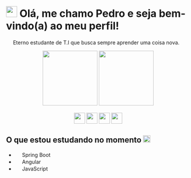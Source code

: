 <h1><img height =30 src="https://img.icons8.com/?size=512&id=12908&format=png"> Olá, me chamo Pedro e seja bem-vindo(a) ao meu perfil!</h1>
<p><img height=15 width = 15 src="https://img.icons8.com/?size=512&id=38941&format=png"> Eterno estudante de T.I que busca sempre aprender uma coisa nova.</p>
<div align=center>
    <img height=150em src = "https://github-readme-stats.vercel.app/api?username=Pvictox&show_icons=true&theme=cobalt"/>
    <img height=150em src = "https://streak-stats.demolab.com/?user=DenverCoder1&theme=blux"/>
    <br></br>
    <img height=30 src = "https://img.shields.io/badge/Python-000?style=for-the-badge&logo=python">
    <img height=30 src = "https://img.shields.io/badge/Java-000?style=for-the-badge&logo=java">
    <img height=30 src = "https://img.shields.io/badge/HTML5-000?style=for-the-badge&logo=html5">
    <img height=30 src = "https://img.shields.io/badge/CSS3-000?style=for-the-badge&logo=css3&logoColor=264CE4">
</div>




<h2>O que estou estudando no momento <img height = 20 src = "https://img.icons8.com/?size=512&id=C93WggfjREpS&format=png"></h2>
<ul>
<li><img height = 16 src = "https://img.icons8.com/?size=512&id=90519&format=png"> Spring Boot</li>
<li><img height=16 src = "https://img.icons8.com/?size=512&id=71257&format=png" > Angular</li>
<li><img height=16 src = "https://img.icons8.com/?size=512&id=108784&format=png"> JavaScript</li>
</ul>